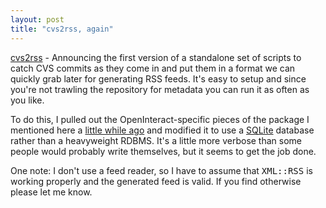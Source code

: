 ```yaml
---
layout: post
title: "cvs2rss, again"
---
```




<a href="/raw/cvs2rss-0.01.tar.gz">cvs2rss</a> - Announcing the first version of a standalone set of scripts to catch CVS commits as they come in and put them in a format we can quickly grab later for generating RSS feeds. It's easy to setup and since you're not trawling the repository for metadata you can run it as often as you like.

<p>To do this, I pulled out the OpenInteract-specific pieces of the package I mentioned here a <a href="/2003/02/26/cvs_to_rss.html">little while ago</a> and modified it to use a <a href="http://www.sqlite.org/">SQLite</a> database rather than a heavyweight RDBMS. It's a little more verbose than some people would probably write themselves, but it seems to get the job done.</p>

<p>One note: I don't use a feed reader, so I have to assume that <tt>XML::RSS</tt> is working properly and the generated feed is valid. If you find otherwise please let me know.</p>



